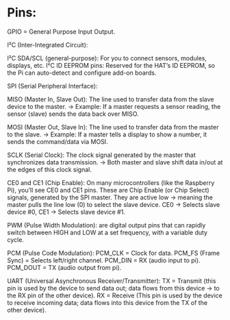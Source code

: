 # Pins:

GPIO = General Purpose Input Output.

I²C (Inter-Integrated Circuit):

I²C SDA/SCL (general-purpose): For you to connect sensors, modules, displays, etc.
I²C ID EEPROM pins: Reserved for the HAT’s ID EEPROM, so the Pi can auto-detect and configure add-on boards.

SPI (Serial Peripheral Interface):

MISO (Master In, Slave Out):
  The line used to transfer data from the slave device to the master.
  → Example: If a master requests a sensor reading, the sensor (slave) sends the data back over MISO.

MOSI (Master Out, Slave In):
  The line used to transfer data from the master to the slave.
  → Example: If a master tells a display to show a number, it sends the command/data via MOSI.

SCLK (Serial Clock):
  The clock signal generated by the master that synchronizes data transmission.
  → Both master and slave shift data in/out at the edges of this clock signal.

CE0 and CE1 (Chip Enable):
  On many microcontrollers (like the Raspberry Pi), you’ll see CE0 and CE1 pins.
  These are Chip Enable (or Chip Select) signals, generated by the SPI master.
  They are active low → meaning the master pulls the line low (0) to select the slave device.
  CE0 → Selects slave device #0, CE1 → Selects slave device #1.

PWM (Pulse Width Modulation): are digital output pins that can rapidly switch between HIGH and LOW at a set frequency, with a variable duty cycle.

PCM (Pulse Code Modulation):
  PCM_CLK = Clock for data.
  PCM_FS (Frame Sync) = Selects left/right channel.
  PCM_DIN = RX (audio input to pi).
  PCM_DOUT = TX (audio output from pi).

UART (Universal Asynchronous Receiver/Transmitter):
  TX = Transmit (this pin is used by the device to send data out; data flows from this device → to the RX pin of the other device).
  RX = Receive (This pin is used by the device to receive incoming data; data flows into this device from the TX of the other device).
